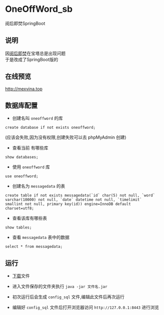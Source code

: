 # OneOffWord_sb
阅后即焚SpringBoot


## 说明  
因[阅后即焚](https://github.com/xmexg/OneOffWord)在宝塔总是出现问题  
于是改成了SpringBoot版的


## 在线预览
http://mexvina.top

## 数据库配置  
+ 创建名叫 `oneoffword` 的库  
```
create database if not exists oneoffword;
```
(应该会失败,因为没有权限,创建失败可以去  phpMyAdmin 创建) 

+ 查看当前 有哪些库  
```
show databases;
```

+ 使用 `oneoffword` 库 
```
use oneoffword;
```
+ 创建名为 `messagedata` 的表   
```
create table if not exists messagedata(`id` char(5) not null, `word` varchar(10000) not null, `date` datetime not null, `timelimit` smallint not null, primary key(id)) engine=InnoDB default charset=utf8; 
```  
+ 查看该库有哪些表
```
show tables;
```
+ 查看 `messagedata` 表中的数据
```
select * from messagedata;
```


## 运行  
+  [下载](https://github.com/xmexg/OneOffWord_sb/releases/)文件  

+ 进入文件保存的文件夹执行 `java -jar 文件名.jar`   

+ 初次运行后会生成 `config_sql` 文件,编辑此文件后再次运行

+ 编辑好 `config_sql` 文件后打开浏览器访问 `http://127.0.0.1:8443` 进行浏览  
